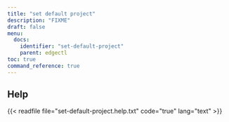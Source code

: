```yaml
---
title: "set default project"
description: "FIXME"
draft: false
menu:
  docs:
    identifier: "set-default-project"
    parent: edgectl
toc: true
command_reference: true
---
```


## Help

{{< readfile file="set-default-project.help.txt" code="true" lang="text" >}}
